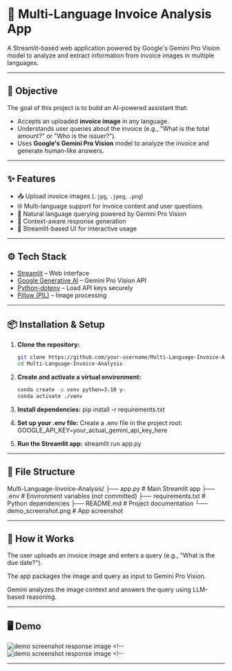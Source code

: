 # 🧾 Multi-Language Invoice Analysis App

A Streamlit-based web application powered by Google's Gemini Pro Vision model to analyze and extract information from invoice images in multiple languages.

---

## 🎯 Objective

The goal of this project is to build an AI-powered assistant that:
- Accepts an uploaded **invoice image** in any language.
- Understands user queries about the invoice (e.g., "What is the total amount?" or "Who is the issuer?").
- Uses **Google's Gemini Pro Vision** model to analyze the invoice and generate human-like answers.

---

## ✨ Features

- 📤 Upload invoice images (`.jpg`, `.jpeg`, `.png`)
- 🌐 Multi-language support for invoice content and user questions
- 🤖 Natural language querying powered by Gemini Pro Vision
- 🧠 Context-aware response generation
- 💬 Streamlit-based UI for interactive usage

---

## ⚙️ Tech Stack

- [Streamlit](https://streamlit.io/) – Web interface
- [Google Generative AI](https://ai.google.dev/) – Gemini Pro Vision API
- [Python-dotenv](https://pypi.org/project/python-dotenv/) – Load API keys securely
- [Pillow (PIL)](https://pillow.readthedocs.io/en/stable/) – Image processing

---

## 📦 Installation & Setup

1. **Clone the repository:**

   ```bash
   git clone https://github.com/your-username/Multi-Language-Invoice-Analysis.git
   cd Multi-Language-Invoice-Analysis
2.  **Create and activate a virtual environment:**
    ```bash
    conda create -p venv python=3.10 y-
    conda activate ./venv
3. **Install dependencies:**
    pip install -r requirements.txt
4. **Set up your .env file:**
    Create a .env file in the project root:
    GOOGLE_API_KEY=your_actual_gemini_api_key_here
5. **Run the Streamlit app:**
    streamlit run app.py
---
## 📁 File Structure

Multi-Language-Invoice-Analysis/
├── app.py                # Main Streamlit app
├── .env                  # Environment variables (not committed)
├── requirements.txt      # Python dependencies
├── README.md             # Project documentation
└── demo_screenshot.png   # App screenshot

---
## 🧠 How it Works
The user uploads an invoice image and enters a query (e.g., "What is the due date?").

The app packages the image and query as input to Gemini Pro Vision.

Gemini analyzes the image context and answers the query using LLM-based reasoning.

---
## 🖥️ Demo

![demo screenshot response image](demo_screenshot_query.png) <!-- 
![demo screenshot response image](demo_screenshot_response.png) <!-- 

---